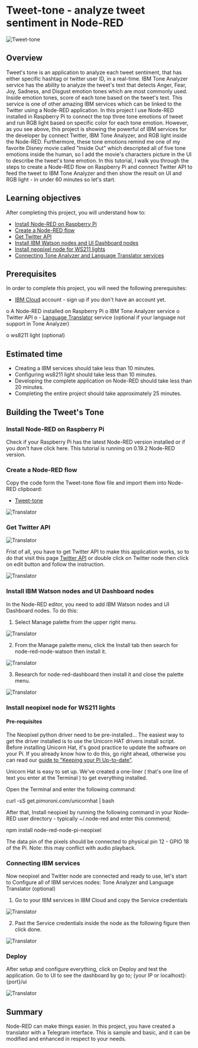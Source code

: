 # Tweet-tone - analyze tweet sentiment in Node-RED

![`Tweet-tone`](images/1.jpg)

## Overview
Tweet's tone is an application to analyze each tweet sentiment, that has either specific hashtag or twitter user ID, in a real-time. IBM Tone Analyzer service has the ability to analyze the tweet's text that detects Anger, Fear, Joy, Sadness, and Disgust emotion tones which are most commonly used. Inside emotion tones, score of each tone based on the tweet's text. This service is one of other amazing IBM services which can be linked to the Twitter using a Node-RED application. In this project I use Node-RED installed in Raspberry Pi to connect the top three tone emotions of tweet and run RGB light based on specific color for each tone emotion. However, as you see above, this project is showing the powerful of IBM services for the developer by connect Twitter, IBM Tone Analyzer, and RGB light inside the Node-RED. Furthermore, these tone emotions remind me one of my favorite Disney movie called "Inside Out" which descripted all of five tone emotions inside the human, so I add the movie's characters picture in the UI to describe the tweet's tone emotion. 
In this tutorial, I walk you through the steps to create a Node-RED flow on Raspberry Pi and connect Twitter API to feed the tweet to IBM Tone Analyzer and then show the result on UI and RGB light - in under 60 minutes so let's start.

## Learning objectives

After completing this project, you will understand how to:
- [Install Node-RED on Raspberry Pi](#Install-Node-RED-on-Raspberry-Pi)
- [Create a Node-RED flow](#Create-a-Node-RED-flow)
- [Get Twitter API](#Get-Twitter-API)
- [Install IBM Watson nodes and UI Dashboard nodes](#Install-IBM-Watson-nodes-and-UI-Dashboard-nodes)
- [Install neopixel node for WS211 lights](#Install-neopixel-node-for-WS211-lights)
- [Connecting Tone Analyzer and Language Translator services](#Connecting-IBM-services)

## Prerequisites
In order to complete this project, you will need the following prerequisites:
- [IBM Cloud](https://www.ibm.com/cloud/) account - sign up if you don't have an account yet.

o	A Node-RED installed on Raspberry Pi 
o	IBM Tone Analyzer service
o	Twitter API
o	- [Language Translator](https://github.com/watson-developer-cloud/node-red-labs/blob/master/basic_examples/language_translator/README.md) service (optional if your language not support in Tone Analyzer)

o	ws8211 light (optional)

## Estimated time

- Creating a IBM services should take less than 10 minutes.
- Configuring ws8211 light should take less than 10 minutes.
- Developing the complete application on Node-RED should take less than 20 minutes.
- Completing the entire project should take approximately 25 minutes.

## Building the Tweet's Tone
### Install Node-RED on Raspberry Pi

Check if your Raspberry Pi has the latest Node-RED version installed or if you don't have click here. This tutorial is running on 0.19.2 Node-RED version.

### Create a Node-RED flow

Copy the code form the Tweet-tone flow file and import them into Node-RED clipboard:


- [Tweet-tone](tweet-tone.json)

![`Translator`](images/2.png)

### Get Twitter API
![`Translator`](images/3.png)


Frist of all, you have to get Twitter API to make this application works, so to do that visit this page [Twitter API](https://apps.twitter.com/) or double click on Twitter node then click on edit button and follow the instruction.  

![`Translator`](images/4.png)

### Install IBM Watson nodes and UI Dashboard nodes

In the Node-RED editor, you need to add IBM Watson nodes and UI Dashboard nodes. To do this:
1.	Select Manage palette from the upper right menu.

![`Translator`](images/5.jpg)

2.	From the Manage palette menu, click the Install tab then search for node-red-node-watson then install it.

![`Translator`](images/6.png)

3.	Research for node-red-dashboard then install it and close the palette menu.

![`Translator`](images/7.png)



### Install neopixel node for WS211 lights 

#### Pre-requisites
The Neopixel python driver need to be pre-installed... The easiest way to get the driver installed is to use the Unicorn HAT drivers install script. Before installing Unicorn Hat, it's good practice to update the software on your Pi. If you already know how to do this, go right ahead, otherwise you can read our [guide to "Keeping your Pi Up-to-date"](https://learn.pimoroni.com/tutorial/raspberry-pi/keeping-your-raspberry-pi-updated).

Unicorn Hat is easy to set up. We've created a one-liner ( that's one line of text you enter at the Terminal ) to get everything installed.

Open the Terminal and enter the following command:

curl -sS get.pimoroni.com/unicornhat | bash

After that, Install neopixel by running the following command in your Node-RED user directory - typically ~/.node-red and enter this commend;

npm install node-red-node-pi-neopixel

The data pin of the pixels should be connected to physical pin 12 - GPIO 18 of the Pi. 
Note: this may conflict with audio playback.




### Connecting IBM services


Now neopixel and Twitter node are connected and ready to use, let's start to 
Configure all of IBM services nodes: Tone Analyzer and Language Translator (optional)
1.	Go to your IBM services in IBM Cloud and copy the Service credentials

![`Translator`](images/8.png)

2.	Past the Service credentials inside the node as the following figure then click done.

![`Translator`](images/9.png)

### Deploy

After setup and configure everything, click on Deploy and test the application. Go to UI to see the dashboard by go to; {your IP or localhost}:{port}/ui

![`Translator`](images/10.png)


## Summary
Node-RED can make things easier. In this project, you have created a translator with a Telegram interface. This is sample and basic, and it can be modified and enhanced in respect to your needs.
